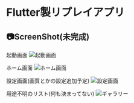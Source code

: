 # Flutter製リプレイアプリ


## 📷ScreenShot(未完成)

起動画面
![起動画面](https://user-images.githubusercontent.com/88580483/180596733-0d72a848-fe2c-4104-9112-3d20e7f82eb5.png)

ホーム画面
![ホーム画面](https://user-images.githubusercontent.com/88580483/180596729-2e142cfb-e835-4911-8f03-31aa6167a59e.png)

設定画面(画質とかの設定追加予定)
![設定画面](https://user-images.githubusercontent.com/88580483/180596736-ca3de6df-d6be-4ea1-a0db-2aa75021f61e.png)

用途不明のリスト(何も決まってない)
![ギャラリー](https://user-images.githubusercontent.com/88580483/180596738-f2a34b22-63b8-44a6-b176-55ee08c098bf.png)

